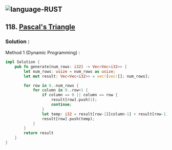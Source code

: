 ![language-RUST](https://img.shields.io/badge/%20-RUST-8d4004?style=for-the-badge&logo=RUST)
---

## 118. [Pascal's Triangle](https://leetcode.com/problems/pascals-triangle)

### Solution :

Method 1 (Dynamic Programming) :
```rust
impl Solution {
    pub fn generate(num_rows: i32) -> Vec<Vec<i32>> {
        let num_rows: usize = num_rows as usize;
        let mut result: Vec<Vec<i32>> = vec![vec![]; num_rows];

        for row in 0..num_rows {
            for column in 0..row+1 {
                if column == 0 || column == row {
                    result[row].push(1);
                    continue;
                }
                let temp: i32 = result[row-1][column-1] + result[row-1][column];
                result[row].push(temp);
            }
        }
        return result
    }
}
```
